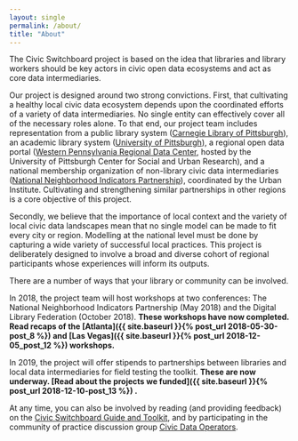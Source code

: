 ```yaml
---
layout: single 
permalink: /about/
title: "About"
---
```

The Civic Switchboard project is based on the idea that libraries and library workers should be key actors in civic open data ecosystems and act as core data intermediaries.

Our project is designed around two strong convictions. First, that cultivating a healthy local civic data ecosystem depends upon the coordinated efforts of a variety of data intermediaries. No single entity can effectively cover all of the necessary roles alone. To that end, our project team includes representation from a public library system ([Carnegie Library of Pittsburgh](http://carnegielibrary.org)), an academic library system ([University of Pittsburgh](http://www.library.pitt.edu/)), a regional open data portal ([Western Pennsylvania Regional Data Center](http://wprdc.org), hosted by the University of Pittsburgh Center for Social and Urban Research), and a national membership organization of non-library civic data intermediaries ([National Neighborhood Indicators Partnership](http://www.neighborhoodindicators.org)), coordinated by the Urban Institute. Cultivating and strengthening similar partnerships in other regions is a core objective of this project.



Secondly, we believe that the importance of local context and the variety of local civic data landscapes mean that no single model can be made to fit every city or region. Modelling at the national level must be done by capturing a wide variety of successful local practices. This project is deliberately designed to involve a broad and diverse cohort of regional participants whose experiences will inform its outputs.


There are a number of ways that your library or community can be involved.

In 2018, the project team will host workshops at two conferences: The National Neighborhood Indicators Partnership (May 2018) and the Digital Library Federation (October 2018). __These workshops have now completed. Read recaps of the [Atlanta]({{ site.baseurl }}{% post_url 2018-05-30-post_8 %}) and [Las Vegas]({{ site.baseurl }}{% post_url 2018-12-05_post_12 %}) workshops.__ 

In 2019, the project will offer stipends to partnerships between libraries and local data intermediaries for field testing the toolkit. __These are now underway. [Read about the projects we funded]({{ site.baseurl }}{% post_url 2018-12-10-post_13 %}) .__

At any time, you can also be involved by reading (and providing feedback) on the [Civic Switchboard Guide and Toolkit](https://civic-switchboard.gitbook.io/guide/), and by participating in the community of practice discussion group [Civic Data Operators](https://groups.google.com/forum/#!forum/civic-data-operators/join).
